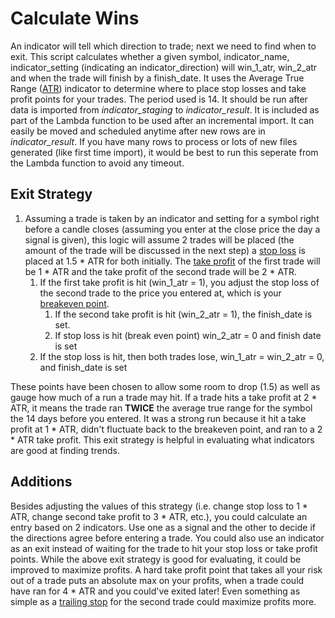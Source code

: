 # Calculate Wins
An indicator will tell which direction to trade; next we need to find when to exit.  This script calculates whether a given symbol, indicator_name, indicator_setting (indicating an indicator_direction) will win_1_atr, win_2_atr and when the trade will finish by a finish_date.
It uses the Average True Range ([ATR](https://www.investopedia.com/terms/a/atr.asp)) indicator to determine where to place stop losses and take profit points for your trades.  The period used is 14.
It should be run after data is imported from *indicator_staging* to *indicator_result*.  It is included as part of the Lambda function to be used after an incremental import.  It can easily be moved and scheduled anytime after new rows are in *indicator_result*.  If you have many rows to process or lots of new files generated (like first time import), it would be best to run this seperate from the Lambda function to avoid any timeout.

## Exit Strategy
1. Assuming a trade is taken by an indicator and setting for a symbol right before a candle closes (assuming you enter at the close price the day a signal is given), this logic will assume 2 trades will be placed (the amount of the trade will be discussed in the next step) a [stop loss](https://www.investopedia.com/terms/s/stop-lossorder.asp) is placed at 1.5 * ATR for both initially.  The [take profit](https://www.investopedia.com/terms/t/take-profitorder.asp) of the first trade will be 1 * ATR and the take profit of the second trade will be 2 * ATR.
   1. If the first take profit is hit (win_1_atr = 1), you adjust the stop loss of the second trade to the price you entered at, which is your [breakeven point](https://www.investopedia.com/terms/b/breakevenpoint.asp).
      1. If the second take profit is hit (win_2_atr = 1), the finish_date is set.
      1. If stop loss is hit (break even point) win_2_atr = 0 and finish date is set
   1. If the stop loss is hit, then both trades lose, win_1_atr = win_2_atr = 0, and finish_date is set

These points have been chosen to allow some room to drop (1.5) as well as gauge how much of a run a trade may hit.  If a trade hits a take profit at 2 * ATR, it means the trade ran **TWICE** the average true range for the symbol the 14 days before you entered.  It was a strong run because it hit a take profit at 1 * ATR, didn't fluctuate back to the breakeven point, and ran to a 2 * ATR take profit.  This exit strategy is helpful in evaluating what indicators are good at finding trends.

## Additions
Besides adjusting the values of this strategy (i.e. change stop loss to 1 * ATR, change second take profit to 3 * ATR, etc.), you could calculate an entry based on 2 indicators.  Use one as a signal and the other to decide if the directions agree before entering a trade.  You could also use an indicator as an exit instead of waiting for the trade to hit your stop loss or take profit points.  While the above exit strategy is good for evaluating, it could be improved to maximize profits.  A hard take profit point that takes all your risk out of a trade puts an absolute max on your profits, when a trade could have ran for 4 * ATR and you could've exited later!  Even something as simple as a [trailing stop](https://www.investopedia.com/terms/t/trailingstop.asp) for the second trade could maximize profits more.
